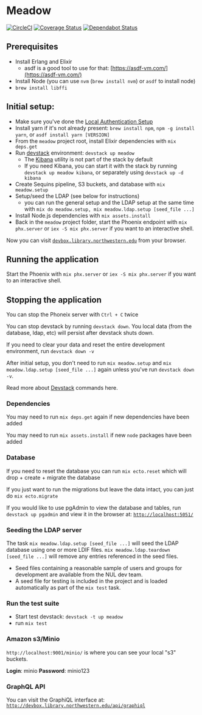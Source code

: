 # Meadow

[![CircleCI](https://circleci.com/gh/nulib/meadow.svg?style=svg)](https://circleci.com/gh/nulib/meadow)
[![Coverage Status](https://coveralls.io/repos/github/nulib/meadow/badge.svg)](https://coveralls.io/github/nulib/meadow)
[![Dependabot Status](https://api.dependabot.com/badges/status?host=github&repo=nulib/meadow)](https://dependabot.com)

## Prerequisites

- Install Erlang and Elixir
  - asdf is a good tool to use for that: [https://asdf-vm.com/](https://asdf-vm.com/)
- Install Node (you can use `nvm` (`brew install nvm`) or `asdf` to install node)
- `brew install libffi`

## Initial setup:

- Make sure you've done the [Local Authentication Setup](https://github.com/nulib/donut/wiki/Authentication-setup-for-dev-environment)
- Install yarn if it's not already present: `brew install npm`, `npm -g install yarn`, or `asdf install yarn [VERSION]`
- From the `meadow` project root, install Elixir dependencies with `mix deps.get`
- Run [devstack](https://github.com/nulib/devstack) environment: `devstack up meadow`
  - The [Kibana](https://www.elastic.co/kibana) utility is not part of the stack by default
  - If you need Kibana, you can start it with the stack by running `devstack up meadow kibana`, or separately using `devstack up -d kibana`
- Create Sequins pipeline, S3 buckets, and database with `mix meadow.setup`
- Setup/seed the LDAP (see below for instructions)
  - you can run the general setup and the LDAP setup at the same time with `mix do meadow.setup, mix meadow.ldap.setup [seed_file ...]`
- Install Node.js dependencies with `mix assets.install`
- Back in the `meadow` project folder, start the Phoenix endpoint with `mix phx.server` or `iex -S mix phx.server` if you want to an interactive shell.

Now you can visit [`devbox.library.northwestern.edu`](http://devbox.library.northwestern.edu) from your browser.

## Running the application

Start the Phoenix with `mix phx.server` or `iex -S mix phx.server` if you want to an interactive shell.

## Stopping the application

You can stop the Phoneix server with `Ctrl + C` twice

You can stop devstack by running `devstack down`. You local data (from the database, ldap, etc) will persist after devstack shuts down.

If you need to clear your data and reset the entire development environment, run `devstack down -v`

After initial setup, you don't need to run `mix meadow.setup` and `mix meadow.ldap.setup [seed_file ...]` again unless you've run `devstack down -v`.

Read more about [Devstack](https://github.com/nulib/devstack) commands here.

### Dependencies

You may need to run `mix deps.get` again if new dependencies have been added

You may need to run `mix assets.install` if new `node` packages have been added

### Database

If you need to reset the database you can run `mix ecto.reset` which will drop + create + migrate the database

If you just want to run the migrations but leave the data intact, you can just do `mix ecto.migrate`

If you would like to use pgAdmin to view the database and tables, run `devstack up pgadmin` and view it in the browser at: [`http://localhost:5051/`](http://localhost:5051/)

### Seeding the LDAP server

The task `mix meadow.ldap.setup [seed_file ...]` will seed the LDAP database using one or more LDIF files. `mix meadow.ldap.teardown [seed_file ...]` will remove any entries referenced in the seed files.

- Seed files containing a reasonable sample of users and groups for development are available from the NUL dev team.
- A seed file for testing is included in the project and is loaded automatically as part of the `mix test` task.

### Run the test suite

- Start test devstack: `devstack -t up meadow`
- run `mix test`

### Amazon s3/Minio

`http://localhost:9001/minio/` is where you can see your local "s3" buckets.

**Login**: minio
**Password**: minio123

### GraphQL API

You can visit the GraphiQL interface at: [`http://devbox.library.northwestern.edu/api/graphiql`](http://devbox.library.northwestern.edu/api/graphiql)
